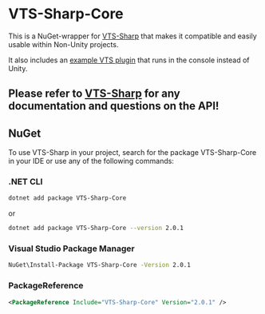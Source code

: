 # VTS-Sharp-Core
This is a NuGet-wrapper for [VTS-Sharp](https://github.com/FomTarro/VTS-Sharp) that makes it compatible and easily usable within Non-Unity projects.

It also includes an [example VTS plugin](VTS.Example/Program.cs) that runs in the console instead of Unity.

## **Please refer to [VTS-Sharp](https://github.com/FomTarro/VTS-Sharp) for any documentation and questions on the API!** 

## NuGet
To use VTS-Sharp in your project, search for the package VTS-Sharp-Core in your IDE or use any of the following commands:

### .NET CLI
```bash
dotnet add package VTS-Sharp-Core
```
or
```bash
dotnet add package VTS-Sharp-Core --version 2.0.1
```

### Visual Studio Package Manager
```bash
NuGet\Install-Package VTS-Sharp-Core -Version 2.0.1
```

### PackageReference
```xml
<PackageReference Include="VTS-Sharp-Core" Version="2.0.1" />
```

